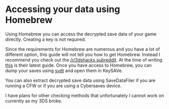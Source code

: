 # Accessing your data using Homebrew

Using Homebrew you can access the decrypted save data of your game directly. Creating a key is not required.

Since the requirements for Homebrew are numerous and you have a lot of different option, this guide will not tell you how to get Homebrew. Instead I recommend you check out the [/r/3dshacks subreddit](https://reddit.com/r/3dshacks). At the time of writing [this](https://www.reddit.com/r/3dshacks/comments/4eh6sy/3dshacking_qa_general_silence_you_furry_fool/) is their latest guide. Once you have access to Homebrew, you can dump your saves using [svdt](https://github.com/meladroit/svdt/releases) and open them in KeySAVe.

You can also extract decrypted save data using SaveDataFiler if you are running a CFW or if you are using a Cybersaves device.

I have plans for other checking methods that unfortunately I cannot work on currently as my 3DS broke.